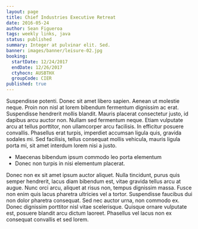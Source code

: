 ```yaml
---
layout: page
title: Chief Industries Executive Retreat
date: 2016-05-24
author: Sean Figueroa
tags: weekly links, java
status: published
summary: Integer at pulvinar elit. Sed.
banner: images/banner/leisure-02.jpg
booking:
  startDate: 12/24/2017
  endDate: 12/26/2017
  ctyhocn: AUSBTHX
  groupCode: CIER
published: true
---
```

Suspendisse potenti. Donec sit amet libero sapien. Aenean ut molestie neque. Proin non nisl at lorem bibendum fermentum dignissim ac erat. Suspendisse hendrerit mollis blandit. Mauris placerat consectetur justo, id dapibus arcu auctor non. Nullam sed fermentum neque. Etiam vulputate arcu at tellus porttitor, non ullamcorper arcu facilisis. In efficitur posuere convallis. Phasellus erat turpis, imperdiet accumsan ligula quis, gravida sodales mi. Sed facilisis, tellus consequat mollis vehicula, mauris ligula porta mi, sit amet interdum lorem nisi a justo.

* Maecenas bibendum ipsum commodo leo porta elementum
* Donec non turpis in nisi elementum placerat.

Donec non ex sit amet ipsum auctor aliquet. Nulla tincidunt, purus quis semper hendrerit, lacus diam bibendum est, vitae gravida tellus arcu at augue. Nunc orci arcu, aliquet at risus non, tempus dignissim massa. Fusce non enim quis lacus pharetra ultricies vel a tortor. Suspendisse faucibus dui non dolor pharetra consequat. Sed nec auctor urna, non commodo ex. Donec dignissim porttitor nisl vitae scelerisque. Quisque ornare vulputate est, posuere blandit arcu dictum laoreet. Phasellus vel lacus non ex consequat convallis et sed lorem.
